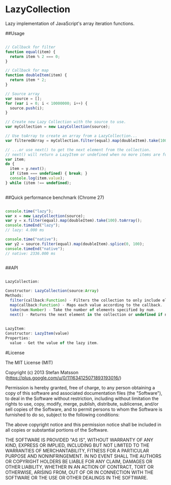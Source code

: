 LazyCollection
==============

Lazy implementation of JavaScript's array iteration functions.

##Usage

```javascript

// Callback for filter
function equal(item) {
  return item % 2 === 0;
}

// Callback for map
function doubleItem(item) {
  return item * 2;
}

// Source array
var source = [];
for (var i = 0; i < 10000000; i++) {
  source.push(i);
}

// Create new Lazy Collection with the source to use.
var myCollection = new LazyCollection(source);

// Use toArray to create an array from a LazyCollection...
var filteredArray = myCollection.filter(equal).map(doubleItem).take(100).toArray();

// ...or use next() to get the next element from the collection.
// next() will return a LazyItem or undefined when no more items are found.
var item;
do {
  item = y.next();
  if (item === undefined) { break; }
  console.log(item.value);
} while (item !== undefined);
 
```

##Quick performance benchmark (Chrome 27)

```javascript

console.time("lazy");
var x = new LazyCollection(source);
var y = x.filter(equal).map(doubleItem).take(100).toArray();
console.timeEnd("lazy");
// lazy: 4.000 ms

console.time("native");
var y2 = source.filter(equal).map(doubleItem).splice(0, 100);
console.timeEnd("native");
// native: 2336.000 ms
 
```

##API

```javascript

LazyCollection:

Constructor: LazyCollection(source:Array)
Methods:
  filter(callback:Function) - Filters the collection to only include elements where the callback returns true.
  map(callback:Function) - Maps each value according to the callback. 
  take(num:Number) - Take the number of elements specified by num.
  next() - Returns the next element in the collection or undefined if no more elements exist.
  
  
LazyItem:
Constructor: LazyItem(value)
Properties:
  value - Get the value of the lazy item.


```

#License

The MIT License (MIT)

Copyright (c) 2013 Stefan Matsson (https://plus.google.com/u/0/111634125071893193016/)

Permission is hereby granted, free of charge, to any person obtaining a copy
of this software and associated documentation files (the "Software"), to deal
in the Software without restriction, including without limitation the rights
to use, copy, modify, merge, publish, distribute, sublicense, and/or sell
copies of the Software, and to permit persons to whom the Software is
furnished to do so, subject to the following conditions:

The above copyright notice and this permission notice shall be included in
all copies or substantial portions of the Software.

THE SOFTWARE IS PROVIDED "AS IS", WITHOUT WARRANTY OF ANY KIND, EXPRESS OR
IMPLIED, INCLUDING BUT NOT LIMITED TO THE WARRANTIES OF MERCHANTABILITY,
FITNESS FOR A PARTICULAR PURPOSE AND NONINFRINGEMENT. IN NO EVENT SHALL THE
AUTHORS OR COPYRIGHT HOLDERS BE LIABLE FOR ANY CLAIM, DAMAGES OR OTHER
LIABILITY, WHETHER IN AN ACTION OF CONTRACT, TORT OR OTHERWISE, ARISING FROM,
OUT OF OR IN CONNECTION WITH THE SOFTWARE OR THE USE OR OTHER DEALINGS IN
THE SOFTWARE.
